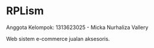 # RPLism
Anggota Kelompok:
1313623025 - Micka Nurhaliza Vallery

Web sistem e-commerce jualan aksesoris. 

